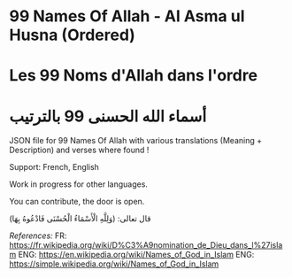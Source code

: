 # 99 Names Of Allah - Al Asma ul Husna (Ordered)
# Les 99 Noms d'Allah dans l'ordre
# أسماء الله الحسنى 99 بالترتيب

JSON file for 99 Names Of Allah with various translations (Meaning + Description) and verses where found !

Support: French, English

Work in progress for other languages.

You can contribute, the door is open.

قال تعالى: (وَلِلَّهِ الْأَسْمَاءُ الْحُسْنَى فَادْعُوهُ بِهَا)

_References:_
FR: https://fr.wikipedia.org/wiki/D%C3%A9nomination_de_Dieu_dans_l%27islam
ENG: https://en.wikipedia.org/wiki/Names_of_God_in_Islam
ENG: https://simple.wikipedia.org/wiki/Names_of_God_in_Islam
